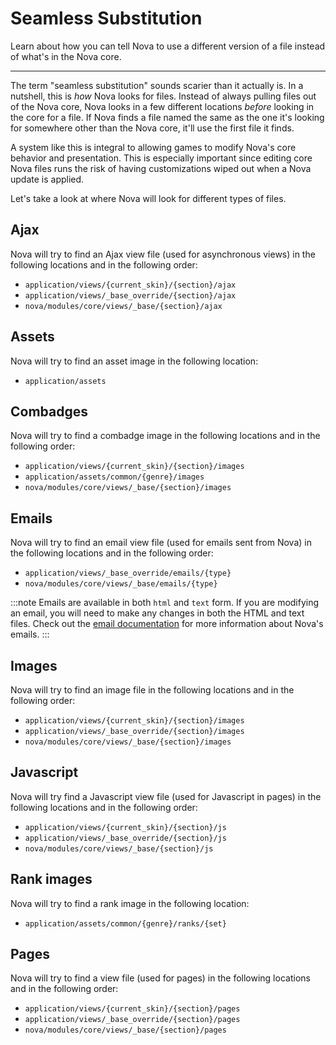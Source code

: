 # Seamless Substitution

Learn about how you can tell Nova to use a different version of a file instead of what's in the Nova core.

---

The term "seamless substitution" sounds scarier than it actually is. In a nutshell, this is _how_ Nova looks for files. Instead of always pulling files out of the Nova core, Nova looks in a few different locations _before_ looking in the core for a file. If Nova finds a file named the same as the one it's looking for somewhere other than the Nova core, it'll use the first file it finds.

A system like this is integral to allowing games to modify Nova's core behavior and presentation. This is especially important since editing core Nova files runs the risk of having customizations wiped out when a Nova update is applied.

Let's take a look at where Nova will look for different types of files.

## Ajax

Nova will try to find an Ajax view file (used for asynchronous views) in the following locations and in the following order:

- `application/views/{current_skin}/{section}/ajax`
- `application/views/_base_override/{section}/ajax`
- `nova/modules/core/views/_base/{section}/ajax`

## Assets

Nova will try to find an asset image in the following location:

- `application/assets`

## Combadges

Nova will try to find a combadge image in the following locations and in the following order:

- `application/views/{current_skin}/{section}/images`
- `application/assets/common/{genre}/images`
- `nova/modules/core/views/_base/{section}/images`

## Emails

Nova will try to find an email view file (used for emails sent from Nova) in the following locations and in the following order:

- `application/views/_base_override/emails/{type}`
- `nova/modules/core/views/_base/emails/{type}`

:::note
Emails are available in both `html` and `text` form. If you are modifying an email, you will need to make any changes in both the HTML and text files. Check out the [email documentation](/docs/2.6/emails) for more information about Nova's emails.
:::

## Images

Nova will try to find an image file in the following locations and in the following order:

- `application/views/{current_skin}/{section}/images`
- `application/views/_base_override/{section}/images`
- `nova/modules/core/views/_base/{section}/images`

## Javascript

Nova will try find a Javascript view file (used for Javascript in pages) in the following locations and in the following order:

- `application/views/{current_skin}/{section}/js`
- `application/views/_base_override/{section}/js`
- `nova/modules/core/views/_base/{section}/js`

## Rank images

Nova will try to find a rank image in the following location:

- `application/assets/common/{genre}/ranks/{set}`

## Pages

Nova will try to find a view file (used for pages) in the following locations and in the following order:

- `application/views/{current_skin}/{section}/pages`
- `application/views/_base_override/{section}/pages`
- `nova/modules/core/views/_base/{section}/pages`
